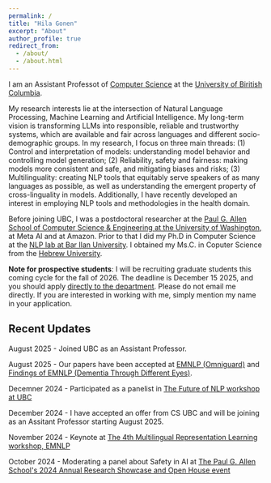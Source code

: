 ```yaml
---
permalink: /
title: "Hila Gonen"
excerpt: "About"
author_profile: true
redirect_from: 
  - /about/
  - /about.html
---
```


I am an Assistant Professot of [Computer Science](https://www.cs.ubc.ca/) at the [University of Biritish Columbia](https://www.ubc.ca/). 

My research interests lie at the intersection of Natural Language Processing, Machine Learning and Artificial Intelligence. My long-term vision is transforming LLMs into responsible, reliable and trustworthy systems, which are available and fair across languages and different socio-demographic groups. In my research, I focus on three main threads: (1) Control and interpretation of models: understanding model behavior and controlling model generation; (2) Reliability, safety and fairness: making models more consistent and safe, and mitigating biases and risks; (3) Multilinguality: creating NLP tools that equitably serve speakers of as many languages as possible, as well as understanding the emergent property of cross-linguality in models. Additionally, I have recently developed an interest in employing NLP tools and methodologies in the health domain. 

Before joining UBC, I was a postdoctoral researcher at the [Paul G. Allen School of Computer Science & Engineering at the University of Washington](https://www.cs.washington.edu/), at Meta AI and at Amazon. Prior to that I did my Ph.D in Computer Science at the [NLP lab at Bar Ilan University](https://biu-nlp.github.io/). I obtained my Ms.C. in Coputer Science from the [Hebrew University](https://www.cs.huji.ac.il/).

**Note for prospective students**: I will be recruiting graduate students this coming cycle for the fall of 2026. The deadline is December 15 2025, and you should apply [directly to the department](https://www.cs.ubc.ca/students/grad/prospective). Please do not email me directly. If you are interested in working with me, simply mention my name in your application.


Recent Updates
------

August 2025 - Joined UBC as an Assistant Professor.

August 2025 - Our papers have been accepted at [EMNLP (Omniguard)](https://arxiv.org/abs/2505.23856) and [Findings of EMNLP (Dementia Through Different Eyes)](https://arxiv.org/abs/2505.13418).

Decemner 2024 - Participated as a panelist in [The Future of NLP workshop at UBC](https://nlp.cs.ubc.ca/future-of-nlp-workshop) 

December 2024 - I have accepted an offer from CS UBC and will be joining as an Assitant Professor starting August 2025.

November 2024 - Keynote at [The 4th Multilingual Representation Learning workshop, EMNLP](https://sigtyp.github.io/ws2024-mrl.html)

October 2024 - Moderating a panel about Safety in AI at [The Paul G. Allen School's 2024 Annual Research Showcase and Open House event](https://www.cs.washington.edu/industrial_affiliates/meetings/2024/talks)
